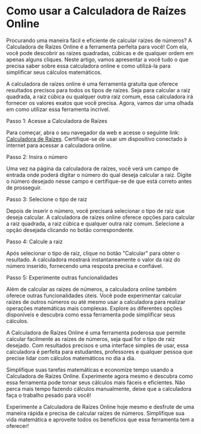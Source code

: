 Como usar a Calculadora de Raízes Online
========================================

Procurando uma maneira fácil e eficiente de calcular raízes de números? A Calculadora de Raízes Online é a ferramenta perfeita para você! Com ela, você pode descobrir as raízes quadradas, cúbicas e de qualquer ordem em apenas alguns cliques. Neste artigo, vamos apresentar a você tudo o que precisa saber sobre essa calculadora online e como utilizá-la para simplificar seus cálculos matemáticos.

A calculadora de raízes online é uma ferramenta gratuita que oferece resultados precisos para todos os tipos de raízes. Seja para calcular a raiz quadrada, a raiz cúbica ou qualquer outra raiz comum, essa calculadora irá fornecer os valores exatos que você precisa. Agora, vamos dar uma olhada em como utilizar essa ferramenta incrível.

Passo 1: Acesse a Calculadora de Raízes

Para começar, abra o seu navegador da web e acesse o seguinte link: [Calculadora de Raízes](https://www.onlinecalculatorsfree.com/pt/math/root-calculator.html). Certifique-se de usar um dispositivo conectado à internet para acessar a calculadora online.

Passo 2: Insira o número

Uma vez na página da calculadora de raízes, você verá um campo de entrada onde poderá digitar o número do qual deseja calcular a raiz. Digite o número desejado nesse campo e certifique-se de que está correto antes de prosseguir.

Passo 3: Selecione o tipo de raiz

Depois de inserir o número, você precisará selecionar o tipo de raiz que deseja calcular. A calculadora de raízes online oferece opções para calcular a raiz quadrada, a raiz cúbica e qualquer outra raiz comum. Selecione a opção desejada clicando no botão correspondente.

Passo 4: Calcule a raiz

Após selecionar o tipo de raiz, clique no botão "Calcular" para obter o resultado. A calculadora mostrará instantaneamente o valor da raiz do número inserido, fornecendo uma resposta precisa e confiável.

Passo 5: Experimente outras funcionalidades

Além de calcular as raízes de números, a calculadora online também oferece outras funcionalidades úteis. Você pode experimentar calcular raízes de outros números ou até mesmo usar a calculadora para realizar operações matemáticas mais complexas. Explore as diferentes opções disponíveis e descubra como essa ferramenta pode simplificar seus cálculos.

A Calculadora de Raízes Online é uma ferramenta poderosa que permite calcular facilmente as raízes de números, seja qual for o tipo de raiz desejado. Com resultados precisos e uma interface simples de usar, essa calculadora é perfeita para estudantes, professores e qualquer pessoa que precise lidar com cálculos matemáticos no dia a dia.

Simplifique suas tarefas matemáticas e economize tempo usando a Calculadora de Raízes Online. Experimente agora mesmo e descubra como essa ferramenta pode tornar seus cálculos mais fáceis e eficientes. Não perca mais tempo fazendo cálculos manualmente, deixe que a calculadora faça o trabalho pesado para você!

Experimente a Calculadora de Raízes Online hoje mesmo e desfrute de uma maneira rápida e precisa de calcular raízes de números. Simplifique sua vida matemática e aproveite todos os benefícios que essa ferramenta tem a oferecer!